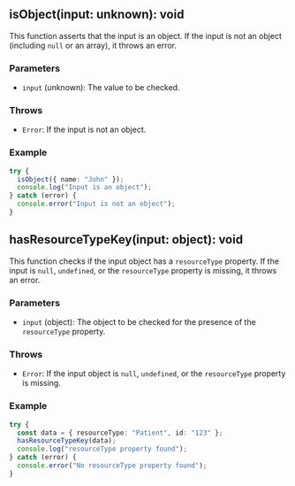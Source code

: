 ## isObject(input: unknown): void

This function asserts that the input is an object. If the input is not an object (including `null` or an array), it throws an error.

### Parameters

- `input` (unknown): The value to be checked.

### Throws

- `Error`: If the input is not an object.

### Example

```typescript
try {
  isObject({ name: "John" });
  console.log("Input is an object");
} catch (error) {
  console.error("Input is not an object");
}
```

## hasResourceTypeKey(input: object): void

This function checks if the input object has a `resourceType` property. If the input is `null`, `undefined`, or the `resourceType` property is missing, it throws an error.

### Parameters

- `input` (object): The object to be checked for the presence of the `resourceType` property.

### Throws

- `Error`: If the input object is `null`, `undefined`, or the `resourceType` property is missing.

### Example

```typescript
try {
  const data = { resourceType: "Patient", id: "123" };
  hasResourceTypeKey(data);
  console.log("resourceType property found");
} catch (error) {
  console.error("No resourceType property found");
}
```
